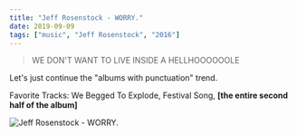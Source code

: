 ```yaml
---
title: "Jeff Rosenstock - WORRY."
date: 2019-09-09
tags: ["music", "Jeff Rosenstock", "2016"]
---
```


> WE DON'T WANT TO LIVE INSIDE A HELLHOOOOOOLE

Let's just continue the "albums with punctuation" trend.

Favorite Tracks: We Begged To Explode, Festival Song, **[the entire second half of the album]**

![Jeff Rosenstock - WORRY.](https://ia601204.us.archive.org/11/items/mbid-6b194b72-3a3c-46e7-98be-6ac9ecd4150e/mbid-6b194b72-3a3c-46e7-98be-6ac9ecd4150e-14893303363.png)
